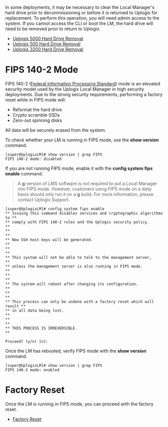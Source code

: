 <!-- 5.4 -->

In some deployments, it may be necessary to clear the Local Manager's hard drive prior to decommissioning or before it is returned to Uplogix for replacement. To perform this operation, you will need admin access to the system. If you cannot access the CLI or boot the LM, the hard drive will need to be removed prior to return to Uplogix.

* [Uplogix 5000 Hard Drive Removal](/docs/local-manager-user-guide/maintenance-and-troubleshooting/u5000-hard-drive-removal)
* [Uplogix 500 Hard Drive Removal](/docs/local-manager-user-guide/maintenance-and-troubleshooting/u500-hard-drive-removal)
* [Uplogix 3200 Hard Drive Removal](/docs/local-manager-user-guide/maintenance-and-troubleshooting/u3200-hard-drive-removal)

# FIPS 140-2 Mode

FIPS 140-2 ([Federal Information Processing Standard](https://en.wikipedia.org/wiki/FIPS_140-2)) mode is an elevated security model used by the Uplogix Local Manager in high security deployments. Due to the strong security requirements, performing a factory reset while in FIPS mode will:

* Reformat the hard drive
* Crypto scramble SSDs
* Zero-out spinning disks

All data will be securely erased from the system.

To check whether your LM is running in FIPS mode, use the **show version** command.

```
[super@UplogixLM]# show version | grep FIPS
FIPS 140-2 mode: disabled
```

If you are not running FIPS mode, enable it with the **config system fips enable** command.

> A **g** version of LMS software is not required to put a Local Manager into FIPS mode. However, customers using FIPS mode on a daily basis should only run it on a **g** build. For more information, please contact Uplogix Support.

```
[super@UplogixLM]# config system fips enable
** Issuing this command disables services and cryptographic algorithms to **
** comply with FIPS 140-2 rules and the Uplogix security policy.          **
**                                                                        **
** New SSH host keys will be generated.                                   **
**                                                                        **
** This system will not be able to talk to the management server,         **
** unless the management server is also running in FIPS mode.             **
**                                                                        **
** The system will reboot after changing its configuration.               **
**                                                                        **
** This process can only be undone with a factory reset which will result **
** in all data being lost.                                                **
**                                                                        **
** THIS PROCESS IS IRREVERSIBLE.                                          **

Proceed? (y/n) [n]: 
```

Once the LM has rebooted, verify FIPS mode with the **show version** command.

```
[super@UplogixLM]# show version | grep FIPS
FIPS 140-2 mode: enabled
```

# Factory Reset

Once the LM is running in FIPS mode, you can proceed with the factory reset.

* [Factory Reset](/docs/local-manager-user-guide/system-configuration/factory-reset)